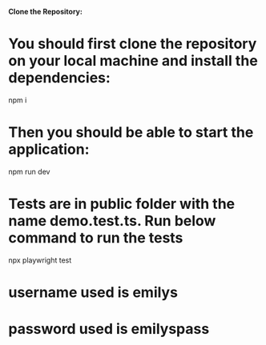  **Clone the Repository:**

# You should first clone the repository on your local machine and install the dependencies:   
  

   npm i

  # Then you should be able to start the application:

 
   npm run dev

   # Tests are in public folder with the name demo.test.ts. Run below command to run the tests

   npx playwright test

   # username used is emilys
   # password used is emilyspass

   
